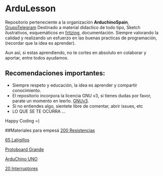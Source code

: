 # ArduLesson

Repositorio perteneciente a la organización **ArduchinoSpain**, [GrupoTelegram](https://telegram.me/joinchat/CmQsYD9kPvxWh4b1PD93ZQ)
Destinado a material didactico de todo tipo, Sketch ilustrativos, esquemáticos en [fritzing](http://fritzing.org/home/), documentación. 
Siempre valorando la calidad y realizando un esfuerzo en las buenas practicas de programación, (recordar que la idea es aprender).

Aun así, si estas aprendiendo, no te cortes en absoluto en colaborar y aportar, entre todos ayudamos.

## Recomendaciones importantes:

- Siempre respeto y educación, la idea es aprender y compartir conocimiento. 
- El repositorio incorpora la licencia GNU v3, si tienes dudas por favor, parate un momento en leerlo. [GNUv3](https://github.com/ArduchinoSpain/ArduLesson/blob/master/LICENSE).
- Si no entiendes algo, sientete libre de comentar, abrir issues, etc
- LO QUE SE TE OCURRA ...

Happy Coding =)

##Materiales para empesá
[200 Resistencias](http://www.ebay.es/itm/KIT-PERSONALIZADO-200-Resistencias-5-1-4w-0-25w-carbon-film-Resistor-kit-/261884095543?hash=item3cf9822c37)

[65 Latigillos](http://www.ebay.es/itm/65Pcs-Male-to-Male-Solderless-Breadboard-Jumper-Cable-Wires-For-Arduino-HYDG-/182056607089?hash=item2a636b5d71)

[Protoboard Grande](http://www.ebay.es/itm/MB-102-sin-soldadura-MB102-Protoboard-830-Tie-Point-PCB-protoboard-para-Arduino-/191615075548?hash=item2c9d2604dc)

[ArduChino UNO](http://www.ebay.es/itm/ATmega328P-CH340G-UNO-R3-Version-Board-Free-USB-Cable-For-Arduino-OT8G-/351382289123?hash=item51d0043ae3)

[20 Interruptores](http://www.ebay.es/itm/20-X-Micro-conmutador-1-posicion-Pulsador-Electronica-Arduino-Raspberry-/171759133782?hash=item27fda46456)
